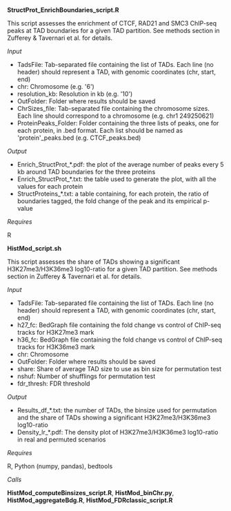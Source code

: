 **StructProt_EnrichBoundaries_script.R** 

This script assesses the enrichment of CTCF, RAD21 and SMC3 ChIP-seq peaks at TAD boundaries for a given TAD partition.
See methods section in Zufferey & Tavernari et al. for details.

_Input_

* TadsFile: Tab-separated file containing the list of TADs. Each line (no header) should represent a TAD, with genomic coordinates (chr, start, end)
* chr: Chromosome (e.g. '6')
* resolution_kb: Resolution in kb (e.g. '10')
* OutFolder: Folder where results should be saved
* ChrSizes_file: Tab-separated file containing the chromosome sizes. Each line should correspond to a chromosome (e.g. chr1   249250621)
* ProteinPeaks_Folder: Folder containing the three lists of peaks, one for each protein, in .bed format. Each list should be named as 'protein'\_peaks.bed (e.g. CTCF_peaks.bed)

_Output_

* Enrich_StructProt\_\*.pdf: the plot of the average number of peaks every 5 kb around TAD boundaries for the three proteins
* Enrich_StructProt\_\*.txt: the table used to generate the plot, with all the values for each protein
* StructProteins\_\*.txt: a table containing, for each protein, the ratio of boundaries tagged, the fold change of the peak and its empirical p-value

_Requires_

R

**HistMod_script.sh** 

This script assesses the share of TADs showing a significant H3K27me3/H3K36me3 log10-ratio for a given TAD partition.
See methods section in Zufferey & Tavernari et al. for details.

_Input_

* TadsFile: Tab-separated file containing the list of TADs. Each line (no header) should represent a TAD, with genomic coordinates (chr, start, end)
* h27_fc: BedGraph file containing the fold change vs control of ChIP-seq tracks for H3K27me3 mark
* h36_fc: BedGraph file containing the fold change vs control of ChIP-seq tracks for H3K36me3 mark
* chr: Chromosome
* OutFolder: Folder where results should be saved
* share: Share of average TAD size to use as bin size for permutation test
* nshuf: Number of shufflings for permutation test
* fdr_thresh: FDR threshold

_Output_

* Results_df\_\*.txt: the number of TADs, the binsize used for permutation and the share of TADs showing a significant H3K27me3/H3K36me3 log10-ratio
* Density_lr\_\*.pdf: The density plot of H3K27me3/H3K36me3 log10-ratio in real and permuted scenarios

_Requires_

R, Python (numpy, pandas), bedtools

_Calls_

**HistMod_computeBinsizes_script.R**, **HistMod_binChr.py**, **HistMod_aggregateBdg.R**, **HistMod_FDRclassic_script.R**
